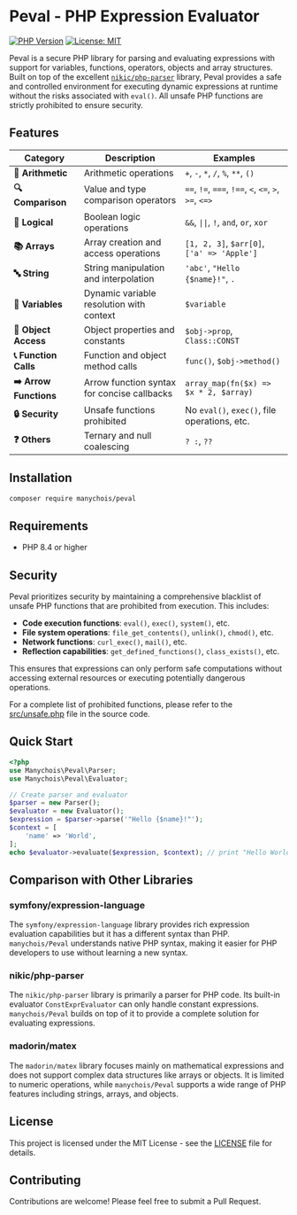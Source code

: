 # Peval - PHP Expression Evaluator

[![PHP Version](https://img.shields.io/badge/php-%3E%3D8.4-777bb3.svg)](https://www.php.net/releases/8.4/en.php)
[![License: MIT](https://img.shields.io/badge/License-MIT-yellow.svg)](LICENSE)

Peval is a secure PHP library for parsing and evaluating expressions with support for variables, functions, operators, objects and array structures. Built on top of the excellent [`nikic/php-parser`](https://github.com/nikic/PHP-Parser) library, Peval provides a safe and controlled environment for executing dynamic expressions at runtime without the risks associated with `eval()`. All unsafe PHP functions are strictly prohibited to ensure security.

## Features

| Category | Description | Examples |
|----------|-------------|----------|
| **🔢 Arithmetic** | Arithmetic operations | `+`, `-`, `*`, `/`, `%`, `**`, `()` |
| **🔍 Comparison** | Value and type comparison operators | `==`, `!=`, `===`, `!==`, `<`, `<=`, `>`, `>=`, `<=>` |
| **🧠 Logical** | Boolean logic operations | `&&`, `\|\|`, `!`, `and`, `or`, `xor` |
| **📚 Arrays** | Array creation and access operations | `[1, 2, 3]`, `$arr[0]`, `['a' => 'Apple']` |
| **🔤 String** | String manipulation and interpolation | `'abc'`, `"Hello {$name}!"`, `.` |
| **📝 Variables** | Dynamic variable resolution with context | `$variable` |
| **🔑 Object Access** | Object properties and constants | `$obj->prop`, `Class::CONST` |
| **📞 Function Calls** | Function and object method calls | `func()`, `$obj->method()` |
| **➡️ Arrow Functions** | Arrow function syntax for concise callbacks | `array_map(fn($x) => $x * 2, $array)` |
| **🔒 Security** | Unsafe functions prohibited | No `eval()`, `exec()`, file operations, etc. |
| **❓ Others** | Ternary and null coalescing | `? :`, `??` |

## Installation

```bash
composer require manychois/peval
```
## Requirements

- PHP 8.4 or higher

## Security

Peval prioritizes security by maintaining a comprehensive blacklist of unsafe PHP functions that are prohibited from execution. This includes:

- **Code execution functions**: `eval()`, `exec()`, `system()`, etc.
- **File system operations**: `file_get_contents()`, `unlink()`, `chmod()`, etc.
- **Network functions**: `curl_exec()`, `mail()`, etc.
- **Reflection capabilities**: `get_defined_functions()`, `class_exists()`, etc.

This ensures that expressions can only perform safe computations without accessing external resources or executing potentially dangerous operations.

For a complete list of prohibited functions, please refer to the [src/unsafe.php](src/unsafe.php) file in the source code.

## Quick Start

```php
<?php
use Manychois\Peval\Parser;
use Manychois\Peval\Evaluator;

// Create parser and evaluator
$parser = new Parser();
$evaluator = new Evaluator();
$expression = $parser->parse('"Hello {$name}!"');
$context = [
    'name' => 'World',
];
echo $evaluator->evaluate($expression, $context); // print "Hello World!"
```
## Comparison with Other Libraries

### symfony/expression-language

The `symfony/expression-language` library provides rich expression evaluation capabilities but it has a  different syntax than PHP. `manychois/Peval` understands native PHP syntax, making it easier for PHP developers to use without learning a new syntax.

### nikic/php-parser

The `nikic/php-parser` library is primarily a parser for PHP code. Its built-in evaluator `ConstExprEvaluator` can only handle constant expressions. `manychois/Peval` builds on top of it to provide a complete solution for evaluating expressions.

### madorin/matex

The `madorin/matex` library focuses mainly on mathematical expressions and does not support complex data structures like arrays or objects. It is limited to numeric operations, while `manychois/Peval` supports a wide range of PHP features including strings, arrays, and objects.

## License

This project is licensed under the MIT License - see the [LICENSE](LICENSE) file for details.

## Contributing

Contributions are welcome! Please feel free to submit a Pull Request.
